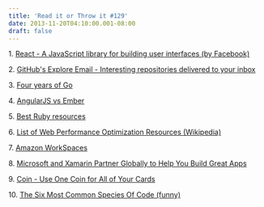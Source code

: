 ```yaml
---
title: 'Read it or Throw it #129'
date: 2013-11-20T04:10:00.001-08:00
draft: false
---
```


1. [React - A JavaScript library for building user interfaces (by Facebook)](http://facebook.github.io/react/index.html)  

2. [GitHub's Explore Email - Interesting repositories delivered to your inbox](https://github.com/explore/subscribe)

3. [Four years of Go](http://blog.golang.org/4years)

4. [AngularJS vs Ember](http://eviltrout.com/2013/06/15/ember-vs-angular.html)

5. [Best Ruby resources](http://therusskiy.blogspot.co.il/2013/08/best-ruby-resources-from-time-to-time-i.html)

6. [List of Web Performance Optimization Resources (Wikipedia)](http://en.wikipedia.org/wiki/List_of_Web_Performance_Optimization_Resources)

7. [Amazon WorkSpaces](http://aws.amazon.com/workspaces/)

8. [Microsoft and Xamarin Partner Globally to Help You Build Great Apps](http://blog.xamarin.com/microsoft-and-xamarin-partner-globally/)

9. [Coin - Use One Coin for All of Your Cards](https://onlycoin.com/)

10. [The Six Most Common Species Of Code (funny)](http://www.willa.me/2013/11/the-six-most-common-species-of-code.html)